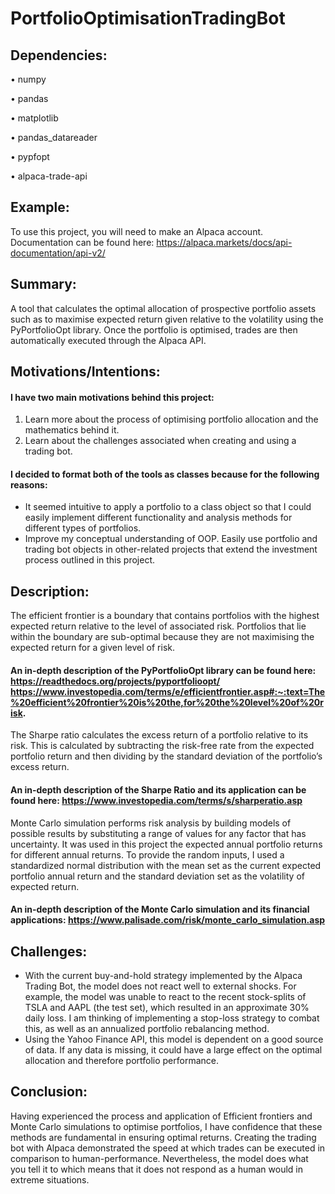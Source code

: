 # PortfolioOptimisationTradingBot

## Dependencies:

•	numpy
 
•	pandas
 
•	matplotlib
 
•	pandas_datareader
 
•	pypfopt
 
•	alpaca-trade-api
 
## Example: 

To use this project, you will need to make an Alpaca account. Documentation can be found here: https://alpaca.markets/docs/api-documentation/api-v2/


## Summary:
A tool that calculates the optimal allocation of prospective portfolio assets such as to maximise expected return given relative to the volatility using the PyPortfolioOpt library. Once the portfolio is optimised, trades are then automatically executed through the Alpaca API. 

## Motivations/Intentions:
#### I have two main motivations behind this project:
1)	Learn more about the process of optimising portfolio allocation and the mathematics behind it.
2)	Learn about the challenges associated when creating and using a trading bot.
#### I decided to format both of the tools as classes because for the following reasons:
-	It seemed intuitive to apply a portfolio to a class object so that I could easily implement different functionality and analysis methods for different types of portfolios.
-	Improve my conceptual understanding of OOP.
Easily use portfolio and trading bot objects in other-related projects that extend the investment process outlined in this project.

## Description:
The efficient frontier is a boundary that contains portfolios with the highest expected return relative to the level of associated risk. Portfolios that lie within the boundary are sub-optimal because they are not maximising the expected return for a given level of risk.
#### An in-depth description of the PyPortfolioOpt library can be found here: https://readthedocs.org/projects/pyportfolioopt/ https://www.investopedia.com/terms/e/efficientfrontier.asp#:~:text=The%20efficient%20frontier%20is%20the,for%20the%20level%20of%20risk.

The Sharpe ratio calculates the excess return of a portfolio relative to its risk. This is calculated by subtracting the risk-free rate from the expected portfolio return and then dividing by the standard deviation of the portfolio’s excess return.
#### An in-depth description of the Sharpe Ratio and its application can be found here: https://www.investopedia.com/terms/s/sharperatio.asp

Monte Carlo simulation performs risk analysis by building models of possible results by substituting a range of values for any factor that has uncertainty. It was used in this project the expected annual portfolio returns for different annual returns. To provide the random inputs, I used a standardized normal distribution with the mean set as the current expected portfolio annual return and the standard deviation set as the volatility of expected return.
#### An in-depth description of the Monte Carlo simulation and its financial applications: https://www.palisade.com/risk/monte_carlo_simulation.asp

## Challenges:
-	With the current buy-and-hold strategy implemented by the Alpaca Trading Bot, the model does not react well to external shocks. For example, the model was unable to react to the recent stock-splits of TSLA and AAPL (the test set), which resulted in an approximate 30% daily loss. I am thinking of implementing a stop-loss strategy to combat this, as well as an annualized portfolio rebalancing method.
-	Using the Yahoo Finance API, this model is dependent on a good source of data. If any data is missing, it could have a large effect on the optimal allocation and therefore portfolio performance.
## Conclusion:
Having experienced the process and application of Efficient frontiers and Monte Carlo simulations to optimise portfolios, I have confidence that these methods are fundamental in ensuring optimal returns. Creating the trading bot with Alpaca demonstrated the speed at which trades can be executed in comparison to human-performance. Nevertheless, the model does what you tell it to which means that it does not respond as a human would in extreme situations.
